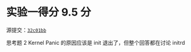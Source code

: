 # 实验一得分 9.5 分

源提交：[`32c01bb`](https://github.com/RabbitWhite1/OSH-2020-Labs/tree/32c01bb)

思考题 2 Kernel Panic 的原因应该是 init 退出了，但整个回答都在讨论 initrd
